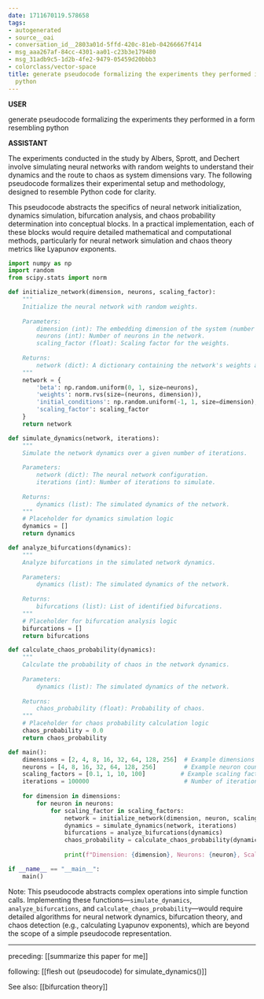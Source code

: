 ```yaml
---
date: 1711670119.578658
tags:
- autogenerated
- source__oai
- conversation_id__2803a01d-5ffd-420c-81eb-04266667f414
- msg_aaa267af-84cc-4301-aa01-c23b3e179480
- msg_31adb9c5-1d2b-4fe2-9479-05459d20bbb3
- colorclass/vector-space
title: generate pseudocode formalizing the experiments they performed in a form resembling
  python
---
```


**USER**

generate pseudocode formalizing the experiments they performed in a form resembling python


**ASSISTANT**

The experiments conducted in the study by Albers, Sprott, and Dechert involve simulating neural networks with random weights to understand their dynamics and the route to chaos as system dimensions vary. The following pseudocode formalizes their experimental setup and methodology, designed to resemble Python code for clarity.

This pseudocode abstracts the specifics of neural network initialization, dynamics simulation, bifurcation analysis, and chaos probability determination into conceptual blocks. In a practical implementation, each of these blocks would require detailed mathematical and computational methods, particularly for neural network simulation and chaos theory metrics like Lyapunov exponents.

```python
import numpy as np
import random
from scipy.stats import norm

def initialize_network(dimension, neurons, scaling_factor):
    """
    Initialize the neural network with random weights.
    
    Parameters:
        dimension (int): The embedding dimension of the system (number of time lags).
        neurons (int): Number of neurons in the network.
        scaling_factor (float): Scaling factor for the weights.
        
    Returns:
        network (dict): A dictionary containing the network's weights and initial conditions.
    """
    network = {
        'beta': np.random.uniform(0, 1, size=neurons),
        'weights': norm.rvs(size=(neurons, dimension)),
        'initial_conditions': np.random.uniform(-1, 1, size=dimension),
        'scaling_factor': scaling_factor
    }
    return network

def simulate_dynamics(network, iterations):
    """
    Simulate the network dynamics over a given number of iterations.
    
    Parameters:
        network (dict): The neural network configuration.
        iterations (int): Number of iterations to simulate.
    
    Returns:
        dynamics (list): The simulated dynamics of the network.
    """
    # Placeholder for dynamics simulation logic
    dynamics = []
    return dynamics

def analyze_bifurcations(dynamics):
    """
    Analyze bifurcations in the simulated network dynamics.
    
    Parameters:
        dynamics (list): The simulated dynamics of the network.
    
    Returns:
        bifurcations (list): List of identified bifurcations.
    """
    # Placeholder for bifurcation analysis logic
    bifurcations = []
    return bifurcations

def calculate_chaos_probability(dynamics):
    """
    Calculate the probability of chaos in the network dynamics.
    
    Parameters:
        dynamics (list): The simulated dynamics of the network.
    
    Returns:
        chaos_probability (float): Probability of chaos.
    """
    # Placeholder for chaos probability calculation logic
    chaos_probability = 0.0
    return chaos_probability

def main():
    dimensions = [2, 4, 8, 16, 32, 64, 128, 256]  # Example dimensions to test
    neurons = [4, 8, 16, 32, 64, 128, 256]        # Example neuron counts to test
    scaling_factors = [0.1, 1, 10, 100]          # Example scaling factors to test
    iterations = 100000                           # Number of iterations for dynamics simulation
    
    for dimension in dimensions:
        for neuron in neurons:
            for scaling_factor in scaling_factors:
                network = initialize_network(dimension, neuron, scaling_factor)
                dynamics = simulate_dynamics(network, iterations)
                bifurcations = analyze_bifurcations(dynamics)
                chaos_probability = calculate_chaos_probability(dynamics)
                
                print(f"Dimension: {dimension}, Neurons: {neuron}, Scaling Factor: {scaling_factor}, Chaos Probability: {chaos_probability}")

if __name__ == "__main__":
    main()
```

Note: This pseudocode abstracts complex operations into simple function calls. Implementing these functions—`simulate_dynamics`, `analyze_bifurcations`, and `calculate_chaos_probability`—would require detailed algorithms for neural network dynamics, bifurcation theory, and chaos detection (e.g., calculating Lyapunov exponents), which are beyond the scope of a simple pseudocode representation.


---

preceding: [[summarize this paper for me]]  


following: [[flesh out (pseudocode) for simulate_dynamics()]]

See also: [[bifurcation theory]]